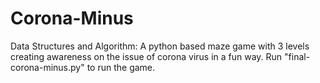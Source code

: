 # Corona-Minus
Data Structures and Algorithm: A python based maze game with 3 levels creating awareness on the issue of corona virus in a fun way. Run "final-corona-minus.py" to run the game.
